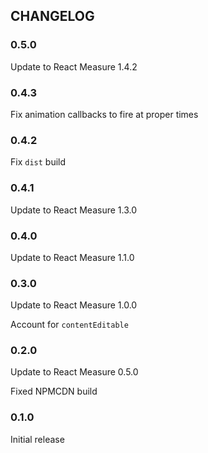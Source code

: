 ## CHANGELOG
### 0.5.0
Update to React Measure 1.4.2

### 0.4.3
Fix animation callbacks to fire at proper times

### 0.4.2
Fix `dist` build

### 0.4.1
Update to React Measure 1.3.0

### 0.4.0
Update to React Measure 1.1.0

### 0.3.0
Update to React Measure 1.0.0

Account for `contentEditable`

### 0.2.0
Update to React Measure 0.5.0

Fixed NPMCDN build

### 0.1.0
Initial release
